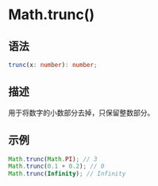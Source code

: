 # Math.trunc() <Badge text="ES6"/>

## 语法

```ts
trunc(x: number): number;
```

## 描述

用于将数字的小数部分去掉，只保留整数部分。

## 示例

```js
Math.trunc(Math.PI); // 3
Math.trunc(0.1 + 0.2); // 0
Math.trunc(Infinity); // Infinity
```
